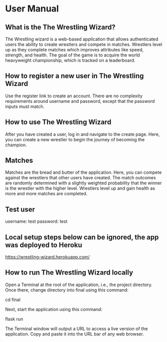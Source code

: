 # User Manual

## What is the The Wrestling Wizard?
The Wrestling wizard is a web-based application that allows authenticated users the ability to create wrestlers and compete in matches. Wrestlers level up as they complete matches which
improves attributes like speed, strength, and health. The goal of the game is to acquire the world heavyweight championship, which is tracked on a leaderboard.

## How to register a new user in The Wrestling Wizard

Use the register link to create an account. There are no complexity requirements around username and password, except that the password inputs must match.

## How to use The Wrestling Wizard

After you have created a user, log in and navigate to the create page. Here, you can create a new wrestler to begin the journey of becoming the champion.

## Matches

Matches are the bread and butter of the application. Here, you can compete against the wrestlers that other users have created. The match outcomes are randomly determined
with a slightly weighted probability that the winner is the wrestler with the higher level. Wrestlers level up and gain health as more and more matches
are completed.

## Test user
username: test
password: test

## Local setup steps below can be ignored, the app was deployed to Heroku
https://wrestling-wizard.herokuapp.com/


## How to run The Wrestling Wizard locally

Open a Terminal at the root of the application, i.e., the project directory. Once there, change directory into final using this command:

cd final

Next, start the application using this command:

flask run

The Terminal window will output a URL to access a live version of the application. Copy and paste it into the URL bar of any web browser.
